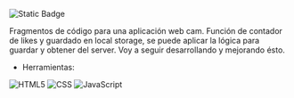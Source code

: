 ![Static Badge](https://img.shields.io/badge/Acceso-Camara_Web-blue)

Fragmentos de código para una aplicación web cam. Función de contador de likes y guardado en local storage, se puede aplicar la lógica para guardar y obtener del server.
Voy a seguir desarrollando y mejorando ésto.


* Herramientas:

![HTML5](https://img.shields.io/badge/HTML5-%23E34F26.svg?logo=html5&logoColor=white)
![CSS](https://img.shields.io/badge/CSS-%231572B6.svg?logo=css3&logoColor=white)
![JavaScript](https://img.shields.io/badge/JavaScript-%23F7DF1E.svg?logo=javascript&logoColor=black)
